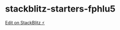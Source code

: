 # stackblitz-starters-fphlu5

[Edit on StackBlitz ⚡️](https://stackblitz.com/edit/stackblitz-starters-fphlu5)
